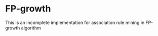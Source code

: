 # FP-growth
This is an incomplete implementation for association rule mining in FP-growth algorithm

